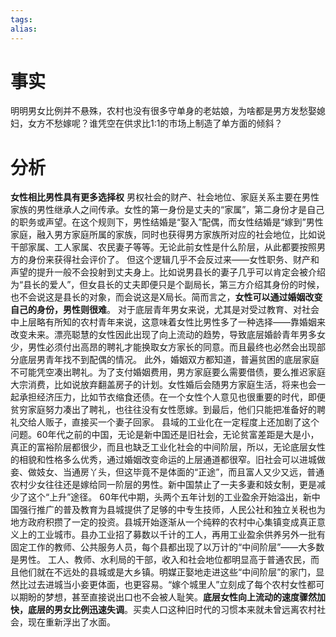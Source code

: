```yaml
---
tags: 
alias:
---
```

# 事实
明明男女比例并不悬殊，农村也没有很多守单身的老姑娘，为啥都是男方发愁娶媳妇，女方不愁嫁呢？谁凭空在供求比1:1的市场上制造了单方面的倾斜？
# 分析
**女性相比男性具有更多选择权**
男权社会的财产、社会地位、家庭关系主要在男性家族的男性继承人之间传承。女性的第一身份是丈夫的“家属”，第二身份才是自己的职务或声望。在这个规则下，男性结婚是“娶入”配偶，而女性结婚是“嫁到”男性家庭，融入男方家庭所属的家族，同时也获得男方家族所对应的社会地位，比如说干部家属、工人家属、农民妻子等等。无论此前女性是什么阶层，从此都要按照男方的身份来获得社会评价了。
但这个逻辑几乎不会反过来——女性职务、财产和声望的提升一般不会投射到丈夫身上。比如说男县长的妻子几乎可以肯定会被介绍为“县长的爱人”，但女县长的丈夫即便只是个副局长，第三方介绍其身份的时候，也不会说这是县长的对象，而会说这是X局长。简而言之，**女性可以通过婚姻改变自己的身份，男性则很难**。
对于底层青年男女来说，尤其是对受过教育、对社会中上层略有所知的农村青年来说，这意味着女性比男性多了一种选择——靠婚姻来改变未来。漂亮聪慧的女性因此出现了向上流动的趋势，导致底层婚龄青年男多女少，男性必须付出高昂的聘礼才能换取女方家长的同意。而且最终也必然会出现部分底层男青年找不到配偶的情况。
此外，婚姻双方都知道，普遍贫困的底层家庭不可能凭空凑出聘礼。为了支付婚姻费用，男方家庭要么需要借债，要么推迟家庭大宗消费，比如说放弃翻盖房子的计划。女性婚后会随男方家庭生活，将来也会一起承担经济压力，比如节衣缩食还债。在一个女性个人意见也很重要的时代，即便贫穷家庭努力凑出了聘礼，也往往没有女性愿嫁。到最后，他们只能把准备好的聘礼交给人贩子，直接买一个妻子回家。
县域的工业化在一定程度上还加剧了这个问题。60年代之前的中国，无论是新中国还是旧社会，无论贫富差距是大是小，真正的富裕阶层都很少，而且也缺乏工业化社会的中间阶层，所以，无论底层女性的相貌和性格多么优秀，通过婚姻改变命运的上层通道都很窄。旧社会可以进城做妾、做妓女、当通房丫头，但这毕竟不是体面的“正途”，而且富人又少又远，普通农村少女往往还是嫁给同一阶层的男性。新中国禁止了一夫多妻和妓女制，更是减少了这个“上升”途径。
60年代中期，头两个五年计划的工业盈余开始溢出，新中国强行推广的普及教育为县城提供了足够的中专生技师，人民公社和独立关税也为地方政府积攒了一定的投资。县城开始逐渐从一个纯粹的农村中心集镇变成真正意义上的工业城市。县办工业招了募数以千计的工人，再用工业盈余供养另外一批有固定工作的教师、公共服务人员，每个县都出现了以万计的“中间阶层”——大多数是男性。
工人、教师、水利局的干部，收入和社会地位都明显高于普通农民，而且他们就在不远处的县城或是大乡镇。明媒正娶地走进这些“中间阶层”的家门，显然比过去进城当小妾更体面，也更容易。“嫁个城里人”立刻成了每个农村女性都可以期盼的梦想，甚至直接说出口也不会被人耻笑。**底层女性向上流动的速度骤然加快，底层的男女比例迅速失调**。买卖人口这种旧时代的习惯本来就未曾远离农村社会，现在重新浮出了水面。

